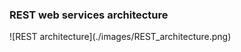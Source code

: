 ### REST web services architecture

<div class="center" markdown="1">![REST architecture](./images/REST_architecture.png)</div>
